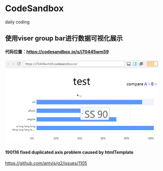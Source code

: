 # CodeSandbox
daily coding



## 使用viser group bar进行数据可视化展示
#### 代码位置：https://codesandbox.io/s/j70445wm59
![viser](/viser.png)
#### 190116 fixed duplicated axis problem caused by htmlTemplate
https://github.com/antvis/g2/issues/1105

